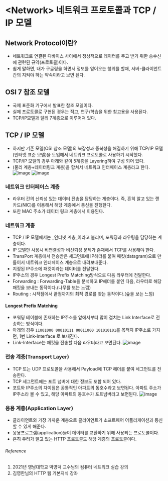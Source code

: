 # \<Network\> 네트워크 프로토콜과 TCP / IP 모델

## Network Protocol이란?
- 네트워크로 연결된 디바이스 사이에서 정상적으로 데이터를 주고 받기 위한 송수신에 관련된 규약(프로토콜)이다.
- 쉽게 말하면, 내가 구글링을 하면서 정보를 얻어오는 행위를 할때, 서버-클라이언트간의 지켜야 하는 약속이라고 보면 된다.

## OSI 7 참조 모델
- 국제 표준화 기구에서 발표한 참조 모델이다.
- 실제 프로토콜로 구현된 경우는 적고, 연구/학습을 위한 참고용을 사용된다.
- TCP/IP모델과 달리 7계층으로 이루어져 있다.

## TCP / IP 모델
- 하지만 기존 모델(OSI 참조 모델)의 복잡성과 중복성을 해결하기 위해 TCP/IP 모델(인터넷 표준 모델)을 도입해서 네트워크 프로토콜로 사용하기 시작했다.
- TCP/IP 모델의 경우 아래와 같이 5계층을 Layering하여 구성 되어 있다.
- (물리 계층+데이터링크 계층)을 합쳐서 네트워크 인터페이스 계층라고 한다.
![image](https://user-images.githubusercontent.com/64846408/125462460-d4d3c033-ae30-434f-a80f-9f16ae6b2fee.png)
![image](https://user-images.githubusercontent.com/64846408/125461703-1f15f3f0-775d-4400-b4f9-2a44d0ea2bd8.png)
### 네트워크 인터페이스 계층
- 라우터 간의 신뢰성 있는 데이터 전송을 담당하는 계층이다. 즉, 흔히 알고 있는 랜카드(NIC)를 이용해서 해당 계층에서 통신을 진행한다.
- 또한 MAC 주소가 데이터 링크 계층에서 이용된다.
		 
### 네트워크 계층
- TCP / IP 모델에서는 \_인터넷 계층\_이라고 불리며, 포워딩과 라우팅을 담당하는 계층이다.
- IP 모델만 사용시 비연결성과 비신뢰성 문제가 존재해서 TCP를 사용해야 한다.
- TransPort 계층에서 전송받은 세그먼트에 IP헤더를 붙여 패킷(datagram)으로 만들어서 네트워크 인터페이스 계층으로 내려보내준다.
- 지정된 IP주소에 패킷이라는 데이터를 전달한다.
- IP주소의 경우 Longest Prefix Matching방식으로 다음 라우터에 전달한다.
- Forwarding : Forwarding-Table을 분석하고 IP헤더를 붙인 다음, 라우터로 해당 패킷을 보내는 동작이다.(나무를 보는 느낌)
- Routing : 시작점에서 끝점까지의 최적 경로를 찾는 동작이다.(숲을 보는 느낌)

#### Longest Prefix Matching
- 포워딩 테이블에 존재하는 IP주소를 앞에서부터 많이 겹치는 Link Interface로 전송하는 방식이다.
- 아래의 경우 `11001000 00010111 00011000 101010101`를 목적지 IP주소로 가지면, 1번 Link-Interface 로 보내진다.
- Link-Interface는 패킷을 전송할 다음 라우터라고 보면된다.
![image](https://user-images.githubusercontent.com/64846408/125462326-74368602-054b-4317-b25d-e58c66f657c1.png)

### 전송 계층(Transport Layer)
- TCP 또는 UDP 프로토콜을 사용해서 Payload에 TCP 헤더를 붙여 세그먼트를 전송한다.
- TCP 세그먼트에는 포트 넘버에 대한 정보도 포함 되어 있다.
- 포트와 IP주소의 차이점은 공통적인 아파트의 동호수라고 보면된다. 아파트 주소가 IP주소라 볼 수 있고, 해당 아파트의 동호수가 포트넘버라고 보면된다.
![image](https://user-images.githubusercontent.com/64846408/125461464-8d141906-3416-4631-992b-7c17bd824609.png)

### 응용 계층(Application Layer)
- 클라이언트와 가장 가까운 계층으로 클라이언트가 소프트웨어 어플리케이션과 통신할 수 있게 해준다.
- 응용프로그램(application)들이 데이터를 교환하기 위해 사용되는 프로토콜이다.
- 흔히 우리가 알고 있는 HTTP 프로토콜도 해당 계층의 프로토콜이다.

###### Reference
1. 2021년 영남대학교 박영덕 교수님의 컴퓨터 네트워크 실습 강의
2. 김영한님의 HTTP 웹 기본지식 강좌

[image-1]:	file:///Users/hongchangsub/Desktop/posting-review/changsub/images/%E1%84%82%E1%85%A6%E1%84%90%E1%85%B3%E1%84%8B%E1%85%AF%E1%84%8F%E1%85%B3%20%E1%84%91%E1%85%B3%E1%84%85%E1%85%A9%E1%84%90%E1%85%A9%E1%84%8F%E1%85%A9%E1%86%AF%E1%84%80%E1%85%AA%20TCP:IP%203.png
[image-2]:	file:///Users/hongchangsub/Desktop/posting-review/changsub/images/%E1%84%82%E1%85%A6%E1%84%90%E1%85%B3%E1%84%8B%E1%85%AF%E1%84%8F%E1%85%B3%20%E1%84%91%E1%85%B3%E1%84%85%E1%85%A9%E1%84%90%E1%85%A9%E1%84%8F%E1%85%A9%E1%86%AF%E1%84%80%E1%85%AA%20TCP:IP%204.png
[image-3]:	file:///Users/hongchangsub/Desktop/posting-review/changsub/images/%E1%84%82%E1%85%A6%E1%84%90%E1%85%B3%E1%84%8B%E1%85%AF%E1%84%8F%E1%85%B3%20%E1%84%91%E1%85%B3%E1%84%85%E1%85%A9%E1%84%90%E1%85%A9%E1%84%8F%E1%85%A9%E1%86%AF%E1%84%80%E1%85%AA%20TCP:IP%201.png
[image-4]:	file:///Users/hongchangsub/Desktop/posting-review/changsub/images/%E1%84%82%E1%85%A6%E1%84%90%E1%85%B3%E1%84%8B%E1%85%AF%E1%84%8F%E1%85%B3%20%E1%84%91%E1%85%B3%E1%84%85%E1%85%A9%E1%84%90%E1%85%A9%E1%84%8F%E1%85%A9%E1%86%AF%E1%84%80%E1%85%AA%20TCP:IP%202.png
